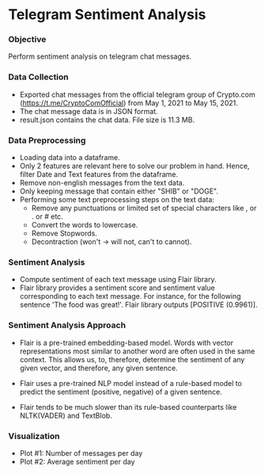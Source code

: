 # Telegram Sentiment Analysis

### Objective
Perform sentiment analysis on telegram chat messages.

### Data Collection
- Exported chat messages from the official telegram group of Crypto.com (https://t.me/CryptoComOfficial) from May 1, 2021 to May 15, 2021.
- The chat message data is in JSON format.
- result.json contains the chat data. File size is 11.3 MB.

### Data Preprocessing 
- Loading data into a dataframe.
- Only 2 features are relevant here to solve our problem in hand. Hence, filter Date and Text features from the dataframe.
- Remove non-english messages from the text data.
- Only keeping message that contain either "SHIB" or "DOGE".
- Performing some text preprocessing steps on the text data:
	- Remove any punctuations or limited set of special characters like , or . or # etc.
	- Convert the words to lowercase.
	- Remove Stopwords.
	- Decontraction (won't -> will not, can't to cannot).

### Sentiment Analysis
- Compute sentiment of each text message using Flair library.
- Flair library provides a sentiment score and sentiment value corresponding to each text message. For instance, for the following sentence 'The food was great!'. Flair library outputs [POSITIVE (0.9961)].

### Sentiment Analysis Approach

- Flair is a pre-trained embedding-based model. Words with vector representations most similar to another word are often used in the same context. This allows us, to, therefore, determine the sentiment of any given vector, and therefore, any given sentence. 

- Flair uses a pre-trained NLP model instead of a rule-based model to predict the sentiment (positive, negative) of a given sentence.

- Flair tends to be much slower than its rule-based counterparts like NLTK(VADER) and TextBlob.

### Visualization
- Plot #1: Number of messages per day
- Plot #2: Average sentiment per day




